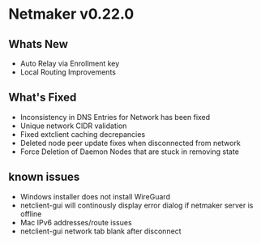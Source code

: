 
# Netmaker v0.22.0

## Whats New
- Auto Relay via Enrollment key
- Local Routing Improvements
## What's Fixed
- Inconsistency in DNS Entries for Network has been fixed
- Unique network CIDR validation
- Fixed extclient caching decrepancies
- Deleted node peer update fixes when disconnected from network
- Force Deletion of Daemon Nodes that are stuck in removing state
## known issues
- Windows installer does not install WireGuard
- netclient-gui will continously display error dialog if netmaker server is offline
- Mac IPv6 addresses/route issues
- netclient-gui network tab blank after disconnect


